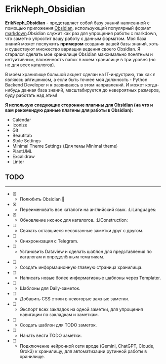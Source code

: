 # **ErikNeph_Obsidian**

**ErikNeph_Obsidian** - представляет собой базу знаний написанной с помощью приложения [Obsidian](https://obsidian.md/), использующий популярный формат [markdown](https://www.markdownguide.org/).Obsidian служит как раз для упрощения работы с markdown, что заметно упростит вашу работу с данным форматом. Моя база знаний может послужить **примером** создания вашей базы знаний, хоть и существуют множество вариации ведения своего Obsidian. Я старался сделать мое хранилище Obsidian максимально понятным и интуитивным, вложенность папок в моем хранилище в три уровня (но не для всех каталогов).

В моём хранилище большой акцент сделан на IT-индустрию, так как я являюсь айтишником, а если быть точнее моя должность - Python Backend Developer и я развиваюсь в этом направлений. И может когда-нибудь данная база знаний, масштабируется до невероятных размеров, буду работать над этим!

**Я использую следующие сторонние плагины для Obsidian (на что и вам рекомендую данные плагины для работы в Obsidian):**

- Calendar
- Iconize
- Git
- Beautitab
- Style Settings
- Minimal Theme Settings (Для темы Minimal theme)
- PlantUML
- Excalidraw
- Linter

## TODO
---
- [x] - Полюбить Obsidian 💌
- [x] - Переименовать все каталоги на английский язык. :LiLanguages:
- [x] - Обновление иконок для каталогов. :LiConstruction:
- [ ] - Связать оставшиеся несвязанные заметки друг с другом.
- [ ] - Синхронизация с Telegram.
- [ ] - Установить Dataview и сделать шаблон для представления  по каталогам и определённым тематикам.
- [ ] - Создать информационную главную страница хранилища.
- [ ] - Написать новые более информативные шаблоны через Templater.
- [ ] - Шаблоны для Daily-заметок.
- [ ] - Добавить CSS стили в некоторые важные заметки.
- [ ] - Экспорт всех закладок на одной заметки, для упрощения навигации по закладкам и заметкам.
- [ ] - Создать шаблон для TODO заметок.
- [ ] - Начать вести TODO заметки.
- [ ] - Подключение нейронной сети вроде (Gemini, ChatGPT, Cloude, Grok3) к хранилищу, для автоматизации рутинной работы в хранилище.